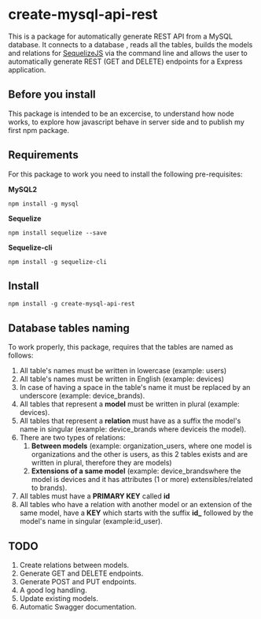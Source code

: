 # create-mysql-api-rest
This is a package for automatically generate REST API from a MySQL database.
It connects to a database , reads all the tables, builds the models and relations for [SequelizeJS](https://github.com/sequelize/sequelize) via the command line and allows the user to automatically generate REST (GET and DELETE) endpoints for a Express application.

## Before you install
This package is intended to be an excercise, to understand how node works, to explore how javascript behave in server side and to publish my first npm package.


## Requirements
For this package to work you need to install the following pre-requisites:

**MySQL2**

    npm install -g mysql

**Sequelize**

    npm install sequelize --save

**Sequelize-cli**

    npm install -g sequelize-cli

## Install

    npm install -g create-mysql-api-rest

## Database tables naming
To work properly, this package, requires that the tables are named as follows:

1. All table's names must be written in lowercase (example: ​users)
1. All table's names must be written in English (example: devices)
1. In case of having a space in the table's name it must be replaced by an underscore 
(example: ​device_brands​).
1. All tables that represent a **model** must be written in plural (example: ​devices​).
1. All tables that represent a **relation** must have as a suffix the model's name in singular (example: ​device_brands​ where ​device​ is the model). 
1. There are two types of relations:
    1. **Between models** (example: ​organization_users​, where one model is ​organizations​ and the other is ​users​, as this 2 tables exists and are written in plural, therefore they are models)
    1. **Extensions of a same model** (example: ​device_brands​ where the model is ​devices​ and it has attributes (1 or more) extensibles/related to ​brands​).
1. All tables must have a **PRIMARY KEY** called **id**
1. All tables who have a relation with another model or an extension of the same model, have a **KEY** which starts with the suffix **id_** followed by the model's name in singular (example: ​id_user​).


## TODO
1. Create relations between models.
1. Generate GET and DELETE endpoints.
1. Generate POST and PUT endpoints.
1. A good log handling.
1. Update existing models.
1. Automatic Swagger documentation.
